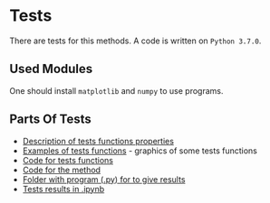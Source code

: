 # Tests

There are tests for this methods. A code is written on `Python 3.7.0`.

## Used Modules

One should install `matplotlib` and `numpy` to use programs.

## Parts Of Tests
* [Description of tests functions properties](https://github.com/ASEDOS999/Optimization-Halving-The-Square/blob/master/Tests/Tests_functions/Description.pdf)
* [Examples of tests functions](https://github.com/ASEDOS999/Optimization-Halving-The-Square/blob/master/Tests/Example%20of%20test%20function.ipynb) - graphics of some tests functions
* [Code for tests functions](https://github.com/ASEDOS999/Optimization-Halving-The-Square/blob/master/Tests/Tests_functions/test_functions.py)
* [Code for the method](https://github.com/ASEDOS999/Optimization-Halving-The-Square/blob/master/Tests/method_functions.py)
* [Folder with program (.py) for to give results](https://github.com/ASEDOS999/Optimization-Halving-The-Square/tree/master/Tests/Experiments)
* [Tests results in .ipynb](https://github.com/ASEDOS999/Optimization-Halving-The-Square/blob/master/Tests/Test_Results.ipynb)

